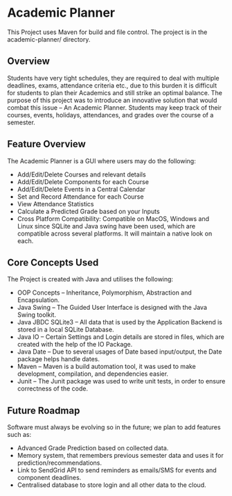 # Academic Planner

This Project uses Maven for build and file control. The project is in the academic-planner/ directory.

## Overview

Students have very tight schedules, they are required to deal with multiple deadlines, exams, attendance criteria etc., due to this burden it is difficult for students to plan their Academics and still strike an optimal balance. 
The purpose of this project was to introduce an innovative solution that would combat this issue – An Academic Planner. Students may keep track of their courses, events, holidays, attendances, and grades over the course of a semester.

## Feature Overview
The Academic Planner is a GUI where users may do the following:

* Add/Edit/Delete Courses and relevant details
* Add/Edit/Delete Components for each Course
* Add/Edit/Delete Events in a Central Calendar
* Set and Record Attendance for each Course
* View Attendance Statistics
* Calculate a Predicted Grade based on your Inputs
* Cross Platform Compatibility: Compatible on MacOS, Windows and Linux since SQLite and Java swing have been used, which are compatible across several platforms. It will maintain a native look on each.


## Core Concepts Used
The Project is created with Java and utilises the following:

* OOP Concepts – Inheritance, Polymorphism, Abstraction and Encapsulation.
* Java Swing – The Guided User Interface is designed with the Java Swing toolkit.
* Java JBDC SQLite3 – All data that is used by the Application Backend is stored in a local SQLite Database.
* Java IO – Certain Settings and Login details are stored in files, which are created with the help of the IO Package.
* Java Date – Due to several usages of Date based input/output, the Date package helps handle dates.
* Maven – Maven is a build automation tool, it was used to make development, compilation, and dependencies easier.
* Junit – The Junit package was used to write unit tests, in order to ensure correctness of the code.

## Future Roadmap
Software must always be evolving so in the future; we plan to add features such as:

* Advanced Grade Prediction based on collected data.
* Memory system, that remembers previous semester data and uses it for prediction/recommendations.
* Link to SendGrid API to send reminders as emails/SMS for events and component deadlines.
* Centralised database to store login and all other data to the cloud.

